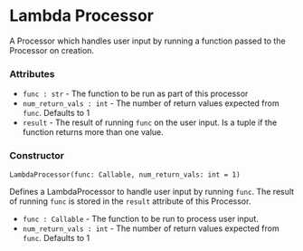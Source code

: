 # Lambda Processor

A Processor which handles user input by running a function passed to the Processor on creation.

### Attributes
- `func : str` - The function to be run as part of this processor
- `num_return_vals : int` - The number of return values expected from `func`. Defaults to 1
- `result` - The result of running `func` on the user input. Is a tuple if the function returns more than one value.

### Constructor
`LambdaProcessor(func: Callable, num_return_vals: int = 1)`

Defines a LambdaProcessor to handle user input by running `func`. The result of running `func` is stored in the `result` attribute of this Processor.

- `func : Callable` - The function to be run to process user input.
- `num_return_vals : int` - The number of return values expected from `func`. Defaults to 1
